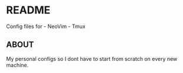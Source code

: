 # README
Config files for 
	- NeoVim
	- Tmux 

## ABOUT
My personal configs so I dont have to start from scratch on every new machine. 


